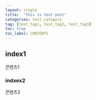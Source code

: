 ```yaml
---
layout: single
title:  "this is test post"
categories: test_category
tag: [test_tag1, test_tag2, test_tag3]
toc: true
toc_label: CONTENTS
---
```


## index1
콘텐츠1

### indxex2
콘텐츠2
